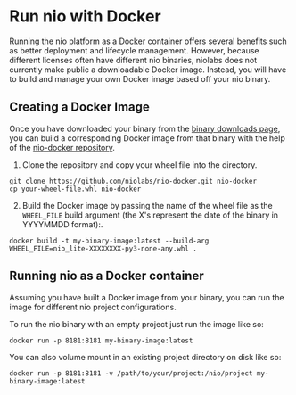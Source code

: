 # Run nio with Docker

Running the nio platform as a [Docker](https://docker.com) container offers several benefits such as better deployment and lifecycle management. However, because different licenses often have different nio binaries, niolabs does not currently make public a downloadable Docker image. Instead, you will have to build and manage your own Docker image based off your nio binary.

## Creating a Docker Image

Once you have downloaded your binary from the [binary downloads page](https://app.n.io/binaries/download), you can build a corresponding Docker image from that binary with the help of the [nio-docker repository](https://github.com/niolabs/nio-docker).

1. Clone the repository and copy your wheel file into the directory.
```
git clone https://github.com/niolabs/nio-docker.git nio-docker
cp your-wheel-file.whl nio-docker
```

2. Build the Docker image by passing the name of the wheel file as the `WHEEL_FILE` build argument (the X's represent the date of the binary in YYYYMMDD format):.
```
docker build -t my-binary-image:latest --build-arg WHEEL_FILE=nio_lite-XXXXXXXX-py3-none-any.whl .
```

## Running nio as a Docker container

Assuming you have built a Docker image from your binary, you can run the image for different nio project configurations.

To run the nio binary with an empty project just run the image like so:

```
docker run -p 8181:8181 my-binary-image:latest
```

You can also volume mount in an existing project directory on disk like so:

```
docker run -p 8181:8181 -v /path/to/your/project:/nio/project my-binary-image:latest
```
